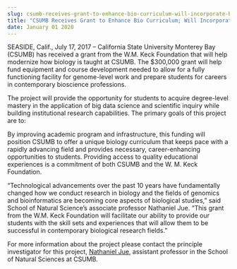 ```yaml
---
slug: csumb-receives-grant-to-enhance-bio-curriculum-will-incorporate-big-data
title: "CSUMB Receives Grant to Enhance Bio Curriculum; Will Incorporate Big Data"
date: January 01 2020
---
```


 
<p>
  SEASIDE, Calif., July 17, 2017 – California State University Monterey Bay
  (CSUMB) has received a grant from the W.M. Keck Foundation that will help
  modernize how biology is taught at CSUMB. The $300,000 grant will help fund
  equipment and course development needed to allow for a fully functioning
  facility for genome-level work and prepare students for careers in
  contemporary bioscience professions.
</p>
<p>
  The project will provide the opportunity for students to acquire degree-level
  mastery in the application of big data science and scientific inquiry while
  building institutional research capabilities. The primary goals of this
  project are to:
</p>
<p>
  By improving academic program and infrastructure, this funding will position
  CSUMB to offer a unique biology curriculum that keeps pace with a rapidly
  advancing field and provides necessary, career-enhancing opportunities to
  students. Providing access to quality educational experiences is a commitment
  of both CSUMB and the W. M. Keck Foundation.
</p>
<p>
  “Technological advancements over the past 10 years have fundamentally changed
  how we conduct research in biology and the fields of genomics and
  bioinformatics are becoming core aspects of biological studies,” said School
  of Natural Science’s associate professor Nathaniel Jue. “This grant from the
  W.M. Keck Foundation will facilitate our ability to provide our students with
  the skill sets and experiences that will allow them to be successful in
  contemporary biological research fields.”
</p>
<p>
  For more information about the project please contact the principle
  investigator for this project,
  <a href="https://csumb.edu/directory/person/njue">Nathaniel Jue</a>, assistant
  professor in the School of Natural Sciences at CSUMB.
</p>
 
